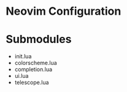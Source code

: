 # Neovim Configuration

# Submodules

- init.lua
- colorscheme.lua
- completion.lua
- ui.lua
- telescope.lua

